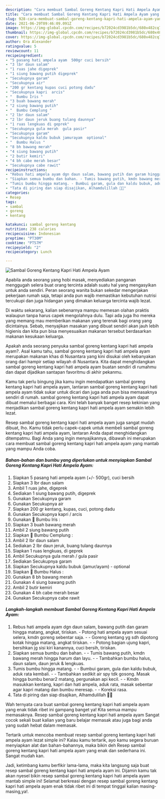 ```yaml
---
description: "Cara membuat Sambal Goreng Kentang Kapri Hati Ampela Ayam yang enak Untuk Jualan"
title: "Cara membuat Sambal Goreng Kentang Kapri Hati Ampela Ayam yang enak Untuk Jualan"
slug: 928-cara-membuat-sambal-goreng-kentang-kapri-hati-ampela-ayam-yang-enak-untuk-jualan
date: 2021-06-29T09:46:09.091Z
image: https://img-global.cpcdn.com/recipes/b72024cd3981b5dc/680x482cq70/sambal-goreng-kentang-kapri-hati-ampela-ayam-foto-resep-utama.jpg
thumbnail: https://img-global.cpcdn.com/recipes/b72024cd3981b5dc/680x482cq70/sambal-goreng-kentang-kapri-hati-ampela-ayam-foto-resep-utama.jpg
cover: https://img-global.cpcdn.com/recipes/b72024cd3981b5dc/680x482cq70/sambal-goreng-kentang-kapri-hati-ampela-ayam-foto-resep-utama.jpg
author: Ora Alexander
ratingvalue: 5
reviewcount: 11
recipeingredient:
- "5 pasang hati ampela ayam  500gr cuci bersih"
- "3 lbr daun salam"
- "1 ruas jahe digeprek"
- "1 siung bawang putih digeprek"
- "Secukupnya garam"
- "Secukupnya air"
- "200 gr kentang kupas cuci potong dadu"
- "Secukupnya kapri  arcis"
- "  Bumbu Iris "
- "3 buah bawang merah"
- "2 siung bawang putih"
- "  Bumbu Cemplung "
- "2 lbr daun salam"
- "2 lbr daun jeruk buang tulang daunnya"
- "1 ruas lengkuas di geprek"
- "Secukupnya gula merah  gula pasir"
- "Secukupnya garam"
- "Secukupnya kaldu bubuk jamurayam  optional"
- "  Bumbu Halus "
- "8 bh bawang merah"
- "4 siung bawang putih"
- "2 butir kemiri"
- "4 bh cabe merah besar"
- "Secukupnya cabe rawit"
recipeinstructions:
- "Rebus hati ampela ayam dgn daun salam, bawang putih dan garam hingga matang, angkat, tiriskan. Potong hati ampela ayam sesuai selera, kmdn goreng sebentar saja. - Goreng kentang yg sdh dipotong kotak hingga matang, angkat tiriskan. - Potong bagian ujung kapri, bersihkan jg sisi kiri kanannya, cuci bersih, tiriskan."
- "Siapkan semua bumbu dan bahan. - Tumis bawang putih, kmdn bawang merah hingga harum dan layu. - Tambahkan bumbu halus, daun salam, daun jeruk &amp; lengkuas."
- "Tumis bumbu hingga matang. - Bumbui garam, gula dan kaldu bubuk, aduk rata kembali.  - Tambahkan sedikit air spy tdk gosong. Masak hingga bumbu benar2 matang, pergunakan api kecil. - Kmdn masukkan kentang, kapri dan hati ampela, aduk rata, masak sebentar agar kapri matang dan bumbu meresap. - Koreksi rasa."
- "Tata di piring dan siap disajikan, Alhamdulillah 🙏😋"
categories:
- Resep
tags:
- sambal
- goreng
- kentang

katakunci: sambal goreng kentang 
nutrition: 238 calories
recipecuisine: Indonesian
preptime: "PT30M"
cooktime: "PT57M"
recipeyield: "2"
recipecategory: Lunch

---
```



![Sambal Goreng Kentang Kapri Hati Ampela Ayam](https://img-global.cpcdn.com/recipes/b72024cd3981b5dc/680x482cq70/sambal-goreng-kentang-kapri-hati-ampela-ayam-foto-resep-utama.jpg)

Apabila anda seorang yang hobi masak, menyediakan panganan menggugah selera buat orang tercinta adalah suatu hal yang mengasyikan untuk anda sendiri. Peran seorang  wanita bukan sekedar mengerjakan pekerjaan rumah saja, tetapi anda pun wajib memastikan kebutuhan nutrisi tercukupi dan juga hidangan yang dimakan keluarga tercinta wajib lezat.

Di waktu  sekarang, kalian sebenarnya mampu memesan olahan praktis walaupun tanpa harus capek mengolahnya dulu. Tapi ada juga lho mereka yang memang mau memberikan makanan yang terenak bagi orang yang dicintainya. Sebab, menyajikan masakan yang dibuat sendiri akan jauh lebih higienis dan kita pun bisa menyesuaikan makanan tersebut berdasarkan makanan kesukaan keluarga. 



Apakah anda seorang penyuka sambal goreng kentang kapri hati ampela ayam?. Asal kamu tahu, sambal goreng kentang kapri hati ampela ayam merupakan makanan khas di Nusantara yang kini disukai oleh kebanyakan orang dari hampir setiap wilayah di Nusantara. Kita dapat menghidangkan sambal goreng kentang kapri hati ampela ayam buatan sendiri di rumahmu dan dapat dijadikan santapan favoritmu di akhir pekanmu.

Kamu tak perlu bingung jika kamu ingin mendapatkan sambal goreng kentang kapri hati ampela ayam, lantaran sambal goreng kentang kapri hati ampela ayam tidak sukar untuk dicari dan juga anda pun bisa memasaknya sendiri di rumah. sambal goreng kentang kapri hati ampela ayam dapat dibuat memalui berbagai cara. Kini telah banyak banget resep kekinian yang menjadikan sambal goreng kentang kapri hati ampela ayam semakin lebih lezat.

Resep sambal goreng kentang kapri hati ampela ayam juga sangat mudah dibuat, lho. Kamu tidak perlu capek-capek untuk membeli sambal goreng kentang kapri hati ampela ayam, lantaran Anda dapat menghidangkan ditempatmu. Bagi Anda yang ingin menyajikannya, dibawah ini merupakan cara membuat sambal goreng kentang kapri hati ampela ayam yang mantab yang mampu Anda coba.

<!--inarticleads1-->

##### Bahan-bahan dan bumbu yang diperlukan untuk menyiapkan Sambal Goreng Kentang Kapri Hati Ampela Ayam:

1. Siapkan 5 pasang hati ampela ayam (+/- 500gr), cuci bersih
1. Siapkan 3 lbr daun salam
1. Ambil 1 ruas jahe, digeprek
1. Sediakan 1 siung bawang putih, digeprek
1. Gunakan Secukupnya garam
1. Gunakan Secukupnya air
1. Siapkan 200 gr kentang, kupas, cuci, potong dadu
1. Gunakan Secukupnya kapri / arcis
1. Gunakan  🌠 Bumbu Iris :
1. Siapkan 3 buah bawang merah
1. Ambil 2 siung bawang putih
1. Siapkan  🌠 Bumbu Cemplung :
1. Ambil 2 lbr daun salam
1. Sediakan 2 lbr daun jeruk, buang tulang daunnya
1. Siapkan 1 ruas lengkuas, di geprek
1. Ambil Secukupnya gula merah / gula pasir
1. Sediakan Secukupnya garam
1. Siapkan Secukupnya kaldu bubuk (jamur/ayam) - optional
1. Siapkan  🌠 Bumbu Halus :
1. Gunakan 8 bh bawang merah
1. Gunakan 4 siung bawang putih
1. Ambil 2 butir kemiri
1. Gunakan 4 bh cabe merah besar
1. Gunakan Secukupnya cabe rawit




<!--inarticleads2-->

##### Langkah-langkah membuat Sambal Goreng Kentang Kapri Hati Ampela Ayam:

1. Rebus hati ampela ayam dgn daun salam, bawang putih dan garam hingga matang, angkat, tiriskan. - Potong hati ampela ayam sesuai selera, kmdn goreng sebentar saja. - - Goreng kentang yg sdh dipotong kotak hingga matang, angkat tiriskan. - - Potong bagian ujung kapri, bersihkan jg sisi kiri kanannya, cuci bersih, tiriskan.
1. Siapkan semua bumbu dan bahan. - - Tumis bawang putih, kmdn bawang merah hingga harum dan layu. - - Tambahkan bumbu halus, daun salam, daun jeruk &amp; lengkuas.
1. Tumis bumbu hingga matang. - - Bumbui garam, gula dan kaldu bubuk, aduk rata kembali.  - - Tambahkan sedikit air spy tdk gosong. Masak hingga bumbu benar2 matang, pergunakan api kecil. - - Kmdn masukkan kentang, kapri dan hati ampela, aduk rata, masak sebentar agar kapri matang dan bumbu meresap. - - Koreksi rasa.
1. Tata di piring dan siap disajikan, Alhamdulillah 🙏😋




Wah ternyata cara buat sambal goreng kentang kapri hati ampela ayam yang enak tidak ribet ini gampang banget ya! Kita semua mampu memasaknya. Resep sambal goreng kentang kapri hati ampela ayam Sangat cocok sekali buat kalian yang baru belajar memasak atau juga bagi anda yang sudah hebat dalam memasak.

Tertarik untuk mencoba membuat resep sambal goreng kentang kapri hati ampela ayam lezat simple ini? Kalau kamu tertarik, ayo kamu segera buruan menyiapkan alat dan bahan-bahannya, maka bikin deh Resep sambal goreng kentang kapri hati ampela ayam yang enak dan sederhana ini. Sangat mudah kan. 

Jadi, ketimbang kamu berfikir lama-lama, maka kita langsung saja buat resep sambal goreng kentang kapri hati ampela ayam ini. Dijamin kamu tak akan nyesel bikin resep sambal goreng kentang kapri hati ampela ayam mantab simple ini! Selamat berkreasi dengan resep sambal goreng kentang kapri hati ampela ayam enak tidak ribet ini di tempat tinggal kalian masing-masing,ya!.

